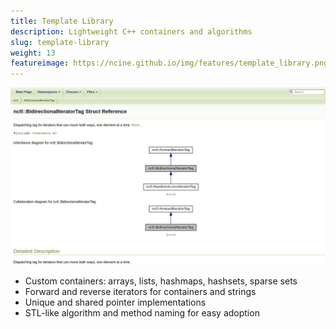 ```yaml
---
title: Template Library
description: Lightweight C++ containers and algorithms
slug: template-library
weight: 13
featureimage: https://ncine.github.io/img/features/template_library.png
---
```


![Template Library](/img/features/template_library.png)

- Custom containers: arrays, lists, hashmaps, hashsets, sparse sets
- Forward and reverse iterators for containers and strings
- Unique and shared pointer implementations
- STL-like algorithm and method naming for easy adoption

